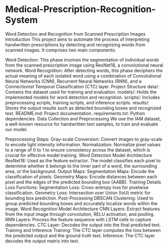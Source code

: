 # Medical-Prescription-Recognition-System
Word Detection and Recognition from Scanned Prescription Images
Introduction
This project aims to automate the process of interpreting handwritten prescriptions by detecting and recognizing words from scanned images. It comprises two main components:

Word Detection: This phase involves the segmentation of individual words from the scanned prescription image using ResNet18, a convolutional neural network.
Word Recognition: After detecting words, this phase deciphers the actual meaning of each isolated word using a combination of Convolutional Neural Networks (CNN), Recurrent Neural Networks (RNN), and a Connectionist Temporal Classification (CTC) layer.
Project Structure
data/: Contains the dataset used for training and evaluation.
models/: Holds the implemented models for word detection and recognition.
scripts/: Includes preprocessing scripts, training scripts, and inference scripts.
results/: Stores the output results such as detected bounding boxes and recognized text.
README.md: Project documentation.
requirements.txt: Python dependencies.
Data Collection and Preprocessing
We use the IAM dataset, a well-known resource for handwritten text samples, to train and evaluate our model.

Preprocessing Steps:
Gray-scale Conversion: Convert images to gray-scale to encode light intensity information.
Normalization: Normalize pixel values to a range of 0 to 1 to ensure consistency across the dataset, which is crucial for effective model training.
Word Detection
Model Architecture
ResNet18: Used as the feature extractor. The model classifies each pixel to determine whether it belongs to the inner part of a word, the surrounding area, or the background.
Output Maps:
Segmentation Maps: Encode the classification of pixels.
Geometry Maps: Encode distances between each pixel and the edges of the predicted bounding box (AABB).
Training Details
Loss Functions:
Segmentation Loss: Cross-entropy loss for pixelwise classification.
Geometry Loss: Intersection over Union (IoU) metric for bounding box prediction.
Post-Processing
DBSCAN Clustering: Used to group predicted bounding boxes and accurately localize words within the image.
Word Recognition
Model Architecture
CNN Layers: Extract features from the input image through convolution, RELU activation, and pooling.
RNN Layers: Process the feature sequence with LSTM cells to capture dependencies.
CTC Layer: Decodes the output into the final predicted text.
Training and Inference
Training: The CTC layer computes the loss between the predicted output and the ground truth text.
Inference: The CTC layer decodes the output matrix into text.
